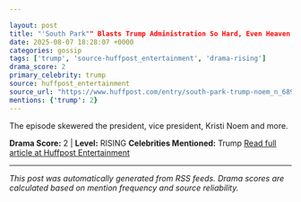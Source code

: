 ```yaml
---

layout: post
title: "'South Park"" Blasts Trump Administration So Hard, Even Heaven Gets ICE’d""
date: 2025-08-07 18:28:07 +0000
categories: gossip
tags: ['trump', 'source-huffpost_entertainment', 'drama-rising']
drama_score: 2
primary_celebrity: trump
source: huffpost_entertainment
source_url: "https://www.huffpost.com/entry/south-park-trump-noem_n_68944b94e4b0495c6ff530a9""
mentions: {'trump': 2}
---
```


The episode skewered the president, vice president, Kristi Noem and more.

**Drama Score:** 2 | **Level:** RISING **Celebrities Mentioned:** Trump [Read full article at Huffpost Entertainment](https://www.huffpost.com/entry/south-park-trump-noem_n_68944b94e4b0495c6ff530a9)

---

*This post was automatically generated from RSS feeds. Drama scores are calculated based on mention frequency and source reliability.*